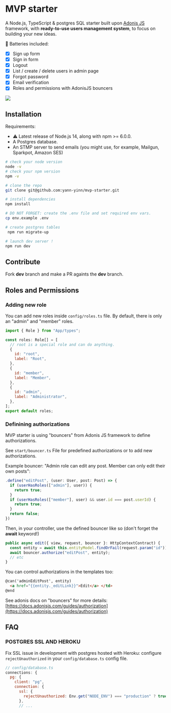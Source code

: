 # MVP starter

A Node.js, TypeScript & postgres SQL starter built upon [Adonis JS](https://adonisjs.com) framework, with **ready-to-use users management system**, to focus on building your new ideas.

🔋 Batteries included:

- [x] Sign up form
- [x] Sign in form
- [x] Logout
- [x] List / create / delete users in admin page
- [x] Forgot password
- [x] Email verification
- [x] Roles and permissions with AdonisJS bouncers

<img src="https://github.com/yann-yinn/adonis-starter/blob/main/screen.png"/>

## Installation

Requirements:

- ⚠️ Latest release of Node.js 14, along with npm >= 6.0.0.
- A Postgres database.
- An STMP server to send emails (you might use, for example, Mailgun, Sparkpot, Amazon SES)

```sh
# check your node version
node -v
# check your npm version
npm -v

# clone the repo
git clone git@github.com:yann-yinn/mvp-starter.git

# install dependencies
npm install

# DO NOT FORGET: create the .env file and set required env vars.
cp env.example .env

# create postgres tables
 npm run migrate-up

# launch dev server !
npm run dev
```

## Contribute

Fork **dev** branch and make a PR againts the **dev** branch.

## Roles and Permissions

### Adding new role

You can add new roles inside `config/roles.ts` file. By default, there is only an "admin" and "member" roles.

```js
import { Role } from "App/types";

const roles: Role[] = [
  // root is a special role and can do anything.
  {
    id: "root",
    label: "Root",
  },
  {
    id: "member",
    label: "Member",
  },
  {
    id: "admin",
    label: "Administrator",
  },
];
export default roles;
```

### Definining authorizations

MVP starter is using "bouncers" from Adonis JS framework to define authorizations.

See `start/bouncer.ts` File for predefined authorizations or to add new authorizations.

Example bouncer: "Admin role can edit any post. Member can only edit their own posts":

```ts
.define("editPost", (user: User, post: Post) => {
  if (userHasRoles(["admin"], user)) {
    return true;
  }
  if (userHasRoles(["member"], user) && user.id === post.userId) {
    return true;
  }
  return false;
})
```

Then, in your controller, use the defined bouncer like so (don't forget the **await** keyword!)

```ts
public async edit({ view, request, bouncer }: HttpContextContract) {
  const entity = await this.entityModel.findOrFail(request.param("id"));
  await bouncer.authorize("editPost", entity);
  // etc
}
```

You can control authorizations in the templates too:

```html
@can('adminEditPost', entity)
  <a href="{{entity._editLink}}">Edit</a> </td>
@end
```

See adonis docs on "bouncers" for more details: [https://docs.adonisjs.com/guides/authorization](https://docs.adonisjs.com/guides/authorization)

## FAQ

### POSTGRES SSL AND HEROKU

Fix SSL issue in development with postgres hosted with Heroku: configure `rejectUnauthorized` in your `config/database.ts` config file.

```js
// config/database.ts
connections: {
  pg: {
    client: "pg",
    connection: {
      ssl: {
        rejectUnauthorized: Env.get("NODE_ENV") === "production" ? true : false,
      },
      // ...
```
